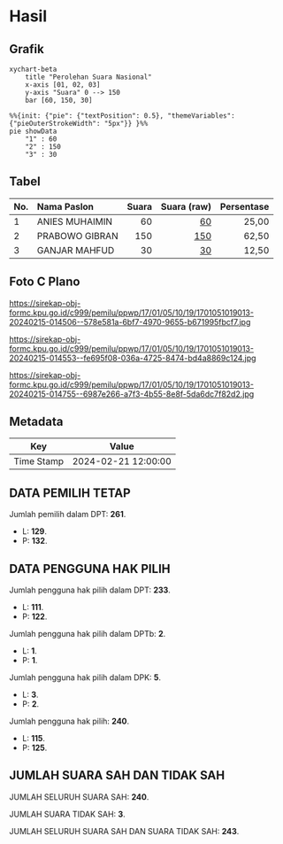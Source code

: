 # Hasil

## Grafik

```mermaid
xychart-beta
    title "Perolehan Suara Nasional"
    x-axis [01, 02, 03]
    y-axis "Suara" 0 --> 150
    bar [60, 150, 30]
```

```mermaid
%%{init: {"pie": {"textPosition": 0.5}, "themeVariables": {"pieOuterStrokeWidth": "5px"}} }%%
pie showData
    "1" : 60
    "2" : 150
    "3" : 30
```

## Tabel

| No. | Nama Paslon    | Suara | Suara (raw) | Persentase |
|:--- |:-------------- | -----:| -----------:| ----------:|
| 1   | ANIES MUHAIMIN | 60    | [60][p-1]   | 25,00      |
| 2   | PRABOWO GIBRAN | 150   | [150][p-2]  | 62,50      |
| 3   | GANJAR MAHFUD  | 30    | [30][p-3]   | 12,50      |


[p-1]: https://github.com/gigit-pemilu/pemilu-2024/blob/main/pilpres/hitung-suara/sub/17-bengkulu/sub/01-bengkulu-selatan/sub/05-kota-manna/sub/1019-ibul/sub/013-tps/sub/paslon-1.txt
[p-2]: https://github.com/gigit-pemilu/pemilu-2024/blob/main/pilpres/hitung-suara/sub/17-bengkulu/sub/01-bengkulu-selatan/sub/05-kota-manna/sub/1019-ibul/sub/013-tps/sub/paslon-2.txt
[p-3]: https://github.com/gigit-pemilu/pemilu-2024/blob/main/pilpres/hitung-suara/sub/17-bengkulu/sub/01-bengkulu-selatan/sub/05-kota-manna/sub/1019-ibul/sub/013-tps/sub/paslon-3.txt

## Foto C Plano

https://sirekap-obj-formc.kpu.go.id/c999/pemilu/ppwp/17/01/05/10/19/1701051019013-20240215-014506--578e581a-6bf7-4970-9655-b671995fbcf7.jpg

https://sirekap-obj-formc.kpu.go.id/c999/pemilu/ppwp/17/01/05/10/19/1701051019013-20240215-014553--fe695f08-036a-4725-8474-bd4a8869c124.jpg

https://sirekap-obj-formc.kpu.go.id/c999/pemilu/ppwp/17/01/05/10/19/1701051019013-20240215-014755--6987e266-a7f3-4b55-8e8f-5da6dc7f82d2.jpg


## Metadata

| Key        | Value               |
| ---------- | ------------------- |
| Time Stamp | 2024-02-21 12:00:00 |


## DATA PEMILIH TETAP

Jumlah pemilih dalam DPT: **261**.
 * L: **129**.
 * P: **132**.

## DATA PENGGUNA HAK PILIH

Jumlah pengguna hak pilih dalam DPT: **233**.
 * L: **111**.
 * P: **122**.

Jumlah pengguna hak pilih dalam DPTb: **2**.
 * L: **1**.
 * P: **1**.

Jumlah pengguna hak pilih dalam DPK: **5**.
 * L: **3**.
 * P: **2**.

Jumlah pengguna hak pilih: **240**.
 * L: **115**.
 * P: **125**.

## JUMLAH SUARA SAH DAN TIDAK SAH

JUMLAH SELURUH SUARA SAH: **240**.

JUMLAH SUARA TIDAK SAH: **3**.

JUMLAH SELURUH SUARA SAH DAN SUARA TIDAK SAH: **243**.


